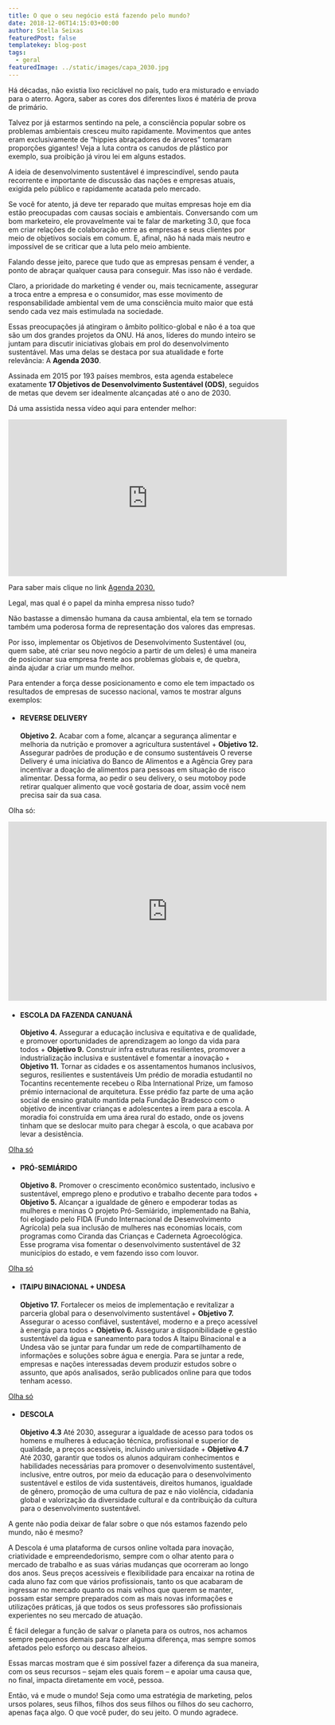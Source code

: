 ```yaml
---
title: O que o seu negócio está fazendo pelo mundo?
date: 2018-12-06T14:15:03+00:00
author: Stella Seixas
featuredPost: false
templatekey: blog-post
tags:
  - geral
featuredImage: ../static/images/capa_2030.jpg
---
```


Há décadas, não existia lixo reciclável no país, tudo era misturado e enviado para o aterro. Agora, saber as cores dos diferentes lixos é matéria de prova de primário.

Talvez por já estarmos sentindo na pele, a consciência popular sobre os problemas ambientais cresceu muito rapidamente. Movimentos que antes eram exclusivamente de “hippies abraçadores de árvores” tomaram proporções gigantes! Veja a luta contra os canudos de plástico por exemplo, sua proibição já virou lei em alguns estados.

A ideia de desenvolvimento sustentável é imprescindível, sendo pauta recorrente e importante de discussão das nações e empresas atuais, exigida pelo público e rapidamente acatada pelo mercado.

Se você for atento, já deve ter reparado que muitas empresas hoje em dia estão preocupadas com causas sociais e ambientais. Conversando com um bom marketeiro, ele provavelmente vai te falar de marketing 3.0, que foca em criar relações de colaboração entre as empresas e seus clientes por meio de objetivos sociais em comum. E, afinal, não há nada mais neutro e impossível de se criticar que a luta pelo meio ambiente.

Falando desse jeito, parece que tudo que as empresas pensam é vender, a ponto de abraçar qualquer causa para conseguir. Mas isso não é verdade.

Claro, a prioridade do marketing é vender ou, mais tecnicamente, assegurar a troca entre a empresa e o consumidor, mas esse movimento de responsabilidade ambiental vem de uma consciência muito maior que está sendo cada vez mais estimulada na sociedade.

Essas preocupações já atingiram o âmbito político-global e não é a toa que são um dos grandes projetos da ONU. Há anos, líderes do mundo inteiro se juntam para discutir iniciativas globais em prol do desenvolvimento sustentável. Mas uma delas se destaca por sua atualidade e forte relevância: A **Agenda 2030**.

Assinada em 2015 por 193 países membros, esta agenda estabelece exatamente **17 Objetivos de Desenvolvimento Sustentável (ODS)**, seguidos de metas que devem ser idealmente alcançadas até o ano de 2030.

Dá uma assistida nessa vídeo aqui para entender melhor:

<iframe allowfullscreen="allowfullscreen" frameborder="0" height="315" loading="lazy" src="https://www.youtube.com/embed/MKH97nZXRys" width="560"></iframe>

Para saber mais clique no link [Agenda 2030.](https://nacoesunidas.org/pos2015/agenda2030/)

Legal, mas qual é o papel da minha empresa nisso tudo?

Não bastasse a dimensão humana da causa ambiental, ela tem se tornado também uma poderosa forma de representação dos valores das empresas.

Por isso, implementar os Objetivos de Desenvolvimento Sustentável (ou, quem sabe, até criar seu novo negócio a partir de um deles) é uma maneira de posicionar sua empresa frente aos problemas globais e, de quebra, ainda ajudar a criar um mundo melhor.

Para entender a força desse posicionamento e como ele tem impactado os resultados de empresas de sucesso nacional, vamos te mostrar alguns exemplos:

- #### REVERSE DELIVERY

  **Objetivo 2.** Acabar com a fome, alcançar a segurança alimentar e melhoria da nutrição e promover a agricultura sustentável + **Objetivo 12.** Assegurar padrões de produção e de consumo sustentáveis
  O reverse Delivery é uma iniciativa do Banco de Alimentos e a Agência Grey para incentivar a doação de alimentos para pessoas em situação de risco alimentar. Dessa forma, ao pedir o seu delivery, o seu motoboy pode retirar qualquer alimento que você gostaria de doar, assim você nem precisa sair da sua casa.

Olha só:

<iframe allowfullscreen="allowfullscreen" frameborder="0" height="360" loading="lazy" src="https://player.vimeo.com/video/164146082" width="640"></iframe>

- #### ESCOLA DA FAZENDA CANUANÃ

  **Objetivo 4.** Assegurar a educação inclusiva e equitativa e de qualidade, e promover oportunidades de aprendizagem ao longo da vida para todos + **Objetivo 9.** Construir infra estruturas resilientes, promover a industrialização inclusiva e sustentável e fomentar a inovação + **Objetivo 11.** Tornar as cidades e os assentamentos humanos inclusivos, seguros, resilientes e sustentáveis
  Um prédio de moradia estudantil no Tocantins recentemente recebeu o Riba International Prize, um famoso prémio internacional de arquitetura. Esse prédio faz parte de uma ação social de ensino gratuito mantida pela Fundação Bradesco com o objetivo de incentivar crianças e adolescentes a irem para a escola. A moradia foi construída em uma área rural do estado, onde os jovens tinham que se deslocar muito para chegar à escola, o que acabava por levar a desistência.

[Olha só](https://www.bbc.com/portuguese/brasil-46288724)

- #### PRÓ-SEMIÁRIDO

  **Objetivo 8.** Promover o crescimento econômico sustentado, inclusivo e sustentável, emprego pleno e produtivo e trabalho decente para todos + **Objetivo 5.** Alcançar a igualdade de gênero e empoderar todas as mulheres e meninas
  O projeto Pró-Semiárido, implementado na Bahia, foi elogiado pelo FIDA (Fundo Internacional de Desenvolvimento Agrícola) pela sua inclusão de mulheres nas economias locais, com programas como Ciranda das Crianças e Caderneta Agroecológica. Esse programa visa fomentar o desenvolvimento sustentável de 32 municípios do estado, e vem fazendo isso com louvor.

[Olha só](https://nacoesunidas.org/fundo-da-onu-elogia-acoes-da-bahia-para-promover-participacao-das-mulheres-na-economia-do-semiarido/)

- #### ITAIPU BINACIONAL + UNDESA

  **Objetivo 17.** Fortalecer os meios de implementação e revitalizar a parceria global para o desenvolvimento sustentável + **Objetivo 7.** Assegurar o acesso confiável, sustentável, moderno e a preço acessível à energia para todos + **Objetivo 6.** Assegurar a disponibilidade e gestão sustentável da água e saneamento para todos
  A Itaipu Binacional e a Undesa vão se juntar para fundar um rede de compartilhamento de informações e soluções sobre água e energia. Para se juntar a rede, empresas e nações interessadas devem produzir estudos sobre o assunto, que após analisados, serão publicados online para que todos tenham acesso.

[Olha só](https://www.100fronteiras.com/parceria-entre-itaipu-e-undesa-vai-permitir-o-compartilhamento-global-de-solucoes-em-agua-e-energia/)

- #### DESCOLA

  **Objetivo 4.3** Até 2030, assegurar a igualdade de acesso para todos os homens e mulheres à educação técnica, profissional e superior de qualidade, a preços acessíveis, incluindo universidade + **Objetivo 4.7** Até 2030, garantir que todos os alunos adquiram conhecimentos e habilidades necessárias para promover o desenvolvimento sustentável, inclusive, entre outros, por meio da educação para o desenvolvimento sustentável e estilos de vida sustentáveis, direitos humanos, igualdade de gênero, promoção de uma cultura de paz e não violência, cidadania global e valorização da diversidade cultural e da contribuição da cultura para o desenvolvimento sustentável.

A gente não podia deixar de falar sobre o que nós estamos fazendo pelo mundo, não é mesmo?

A Descola é uma plataforma de cursos online voltada para inovação, criatividade e empreendedorismo, sempre com o olhar atento para o mercado de trabalho e as suas várias mudanças que ocorreram ao longo dos anos. Seus preços acessíveis e flexibilidade para encaixar na rotina de cada aluno faz com que vários profissionais, tanto os que acabaram de ingressar no mercado quanto os mais velhos que querem se manter, possam estar sempre preparados com as mais novas informações e utilizações práticas, já que todos os seus professores são profissionais experientes no seu mercado de atuação.

É fácil delegar a função de salvar o planeta para os outros, nos achamos sempre pequenos demais para fazer alguma diferença, mas sempre somos afetados pelo esforço ou descaso alheios.

Essas marcas mostram que é sim possível fazer a diferença da sua maneira, com os seus recursos – sejam eles quais forem – e apoiar uma causa que, no final, impacta diretamente em você, pessoa.

Então, vá e mude o mundo! Seja como uma estratégia de marketing, pelos ursos polares, seus filhos, filhos dos seus filhos ou filhos do seu cachorro, apenas faça algo. O que você puder, do seu jeito. O mundo agradece.
